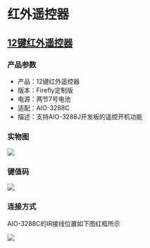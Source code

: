 # 红外遥控器
## [12键红外遥控器](https://store.t-firefly.com/goods.php?id=17)
### 产品参数
* 产品：12键红外遥控器
* 版本：Firefly定制版
* 电源：两节7号电池
* 适配：AIO-3288C
* 描述：支持AIO-3288J开发板的遥控开机功能

### 实物图
![](img/module_ir1.png)
### 键值码
![](img/module_ir2.png)
### 连接方式
AIO-3288C的IR接线位置如下图红框所示

![](img/module_ir3.png)